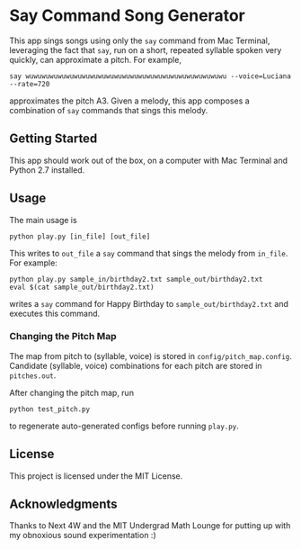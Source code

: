 # Say Command Song Generator

This app sings songs using only the `say` command from Mac Terminal, leveraging the fact that `say`, run on a short, repeated syllable spoken very quickly, can approximate a pitch.  For example,
```
say wuwuwuwuwuwuwuwuwuwuwuwuwuwuwuwuwuwuwuwuwuwuwuwuwu --voice=Luciana --rate=720
```
approximates the pitch A3.  Given a melody, this app composes a combination of `say` commands that sings this melody.

## Getting Started

This app should work out of the box, on a computer with Mac Terminal and Python 2.7 installed.

## Usage

The main usage is
```
python play.py [in_file] [out_file]
```
This writes to `out_file` a `say` command that sings the melody from `in_file`.
For example:
```
python play.py sample_in/birthday2.txt sample_out/birthday2.txt
eval $(cat sample_out/birthday2.txt)
```
writes a `say` command for Happy Birthday to `sample_out/birthday2.txt` and executes this command.

### Changing the Pitch Map

The map from pitch to (syllable, voice) is stored in `config/pitch_map.config`.  Candidate (syllable, voice) combinations for each pitch are stored in `pitches.out`.

After changing the pitch map, run
```
python test_pitch.py
```
to regenerate auto-generated configs before running `play.py`.

## License

This project is licensed under the MIT License.

## Acknowledgments

Thanks to Next 4W and the MIT Undergrad Math Lounge for putting up with my obnoxious sound experimentation :)
